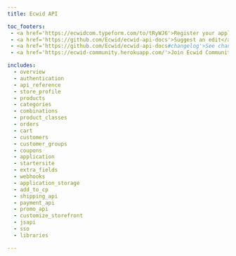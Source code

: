 ```yaml
---
title: Ecwid API

toc_footers:
 - <a href='https://ecwidcom.typeform.com/to/tRyWJ6'>Register your application</a>
 - <a href='https://github.com/Ecwid/ecwid-api-docs'>Suggest an edit</a>
 - <a href='https://github.com/Ecwid/ecwid-api-docs#changelog'>See changelog</a>
 - <a href='https://ecwid-community.herokuapp.com/'>Join Ecwid Community on Slack</a>

includes:
  - overview
  - authentication
  - api_reference
  - store_profile
  - products
  - categories
  - combinations
  - product_classes
  - orders
  - cart
  - customers
  - customer_groups
  - coupons
  - application
  - startersite
  - extra_fields
  - webhooks
  - application_storage
  - add_to_cp
  - shipping_api
  - payment_api
  - promo_api
  - customize_storefront
  - jsapi
  - sso
  - libraries

---
```

